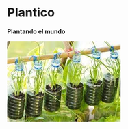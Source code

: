  # Plantico
 <html>
  <body>
   <p><strong>Plantando el mundo</strong></p>
   <img src="images (7).jpg">
  <body>
 <html>
